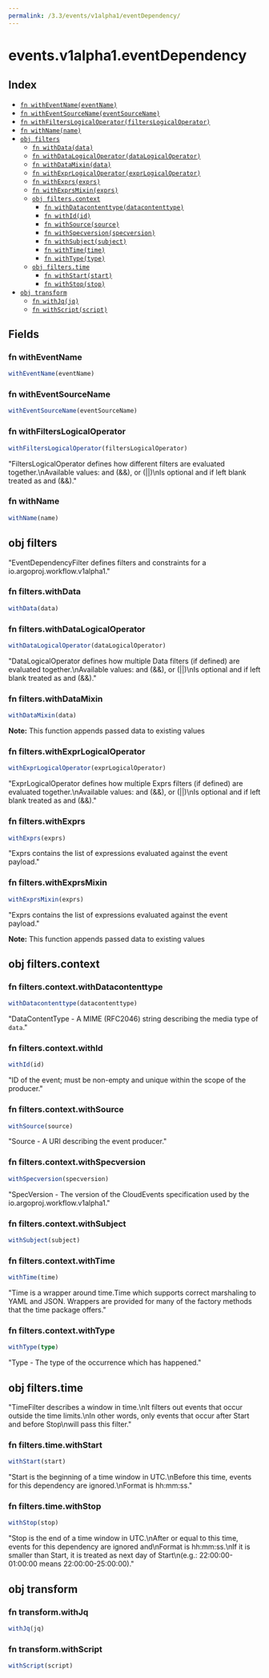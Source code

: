 ```yaml
---
permalink: /3.3/events/v1alpha1/eventDependency/
---
```


# events.v1alpha1.eventDependency



## Index

* [`fn withEventName(eventName)`](#fn-witheventname)
* [`fn withEventSourceName(eventSourceName)`](#fn-witheventsourcename)
* [`fn withFiltersLogicalOperator(filtersLogicalOperator)`](#fn-withfilterslogicaloperator)
* [`fn withName(name)`](#fn-withname)
* [`obj filters`](#obj-filters)
  * [`fn withData(data)`](#fn-filterswithdata)
  * [`fn withDataLogicalOperator(dataLogicalOperator)`](#fn-filterswithdatalogicaloperator)
  * [`fn withDataMixin(data)`](#fn-filterswithdatamixin)
  * [`fn withExprLogicalOperator(exprLogicalOperator)`](#fn-filterswithexprlogicaloperator)
  * [`fn withExprs(exprs)`](#fn-filterswithexprs)
  * [`fn withExprsMixin(exprs)`](#fn-filterswithexprsmixin)
  * [`obj filters.context`](#obj-filterscontext)
    * [`fn withDatacontenttype(datacontenttype)`](#fn-filterscontextwithdatacontenttype)
    * [`fn withId(id)`](#fn-filterscontextwithid)
    * [`fn withSource(source)`](#fn-filterscontextwithsource)
    * [`fn withSpecversion(specversion)`](#fn-filterscontextwithspecversion)
    * [`fn withSubject(subject)`](#fn-filterscontextwithsubject)
    * [`fn withTime(time)`](#fn-filterscontextwithtime)
    * [`fn withType(type)`](#fn-filterscontextwithtype)
  * [`obj filters.time`](#obj-filterstime)
    * [`fn withStart(start)`](#fn-filterstimewithstart)
    * [`fn withStop(stop)`](#fn-filterstimewithstop)
* [`obj transform`](#obj-transform)
  * [`fn withJq(jq)`](#fn-transformwithjq)
  * [`fn withScript(script)`](#fn-transformwithscript)

## Fields

### fn withEventName

```ts
withEventName(eventName)
```



### fn withEventSourceName

```ts
withEventSourceName(eventSourceName)
```



### fn withFiltersLogicalOperator

```ts
withFiltersLogicalOperator(filtersLogicalOperator)
```

"FiltersLogicalOperator defines how different filters are evaluated together.\nAvailable values: and (&&), or (||)\nIs optional and if left blank treated as and (&&)."

### fn withName

```ts
withName(name)
```



## obj filters

"EventDependencyFilter defines filters and constraints for a io.argoproj.workflow.v1alpha1."

### fn filters.withData

```ts
withData(data)
```



### fn filters.withDataLogicalOperator

```ts
withDataLogicalOperator(dataLogicalOperator)
```

"DataLogicalOperator defines how multiple Data filters (if defined) are evaluated together.\nAvailable values: and (&&), or (||)\nIs optional and if left blank treated as and (&&)."

### fn filters.withDataMixin

```ts
withDataMixin(data)
```



**Note:** This function appends passed data to existing values

### fn filters.withExprLogicalOperator

```ts
withExprLogicalOperator(exprLogicalOperator)
```

"ExprLogicalOperator defines how multiple Exprs filters (if defined) are evaluated together.\nAvailable values: and (&&), or (||)\nIs optional and if left blank treated as and (&&)."

### fn filters.withExprs

```ts
withExprs(exprs)
```

"Exprs contains the list of expressions evaluated against the event payload."

### fn filters.withExprsMixin

```ts
withExprsMixin(exprs)
```

"Exprs contains the list of expressions evaluated against the event payload."

**Note:** This function appends passed data to existing values

## obj filters.context



### fn filters.context.withDatacontenttype

```ts
withDatacontenttype(datacontenttype)
```

"DataContentType - A MIME (RFC2046) string describing the media type of `data`."

### fn filters.context.withId

```ts
withId(id)
```

"ID of the event; must be non-empty and unique within the scope of the producer."

### fn filters.context.withSource

```ts
withSource(source)
```

"Source - A URI describing the event producer."

### fn filters.context.withSpecversion

```ts
withSpecversion(specversion)
```

"SpecVersion - The version of the CloudEvents specification used by the io.argoproj.workflow.v1alpha1."

### fn filters.context.withSubject

```ts
withSubject(subject)
```



### fn filters.context.withTime

```ts
withTime(time)
```

"Time is a wrapper around time.Time which supports correct marshaling to YAML and JSON.  Wrappers are provided for many of the factory methods that the time package offers."

### fn filters.context.withType

```ts
withType(type)
```

"Type - The type of the occurrence which has happened."

## obj filters.time

"TimeFilter describes a window in time.\nIt filters out events that occur outside the time limits.\nIn other words, only events that occur after Start and before Stop\nwill pass this filter."

### fn filters.time.withStart

```ts
withStart(start)
```

"Start is the beginning of a time window in UTC.\nBefore this time, events for this dependency are ignored.\nFormat is hh:mm:ss."

### fn filters.time.withStop

```ts
withStop(stop)
```

"Stop is the end of a time window in UTC.\nAfter or equal to this time, events for this dependency are ignored and\nFormat is hh:mm:ss.\nIf it is smaller than Start, it is treated as next day of Start\n(e.g.: 22:00:00-01:00:00 means 22:00:00-25:00:00)."

## obj transform



### fn transform.withJq

```ts
withJq(jq)
```



### fn transform.withScript

```ts
withScript(script)
```


